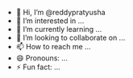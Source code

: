- 👋 Hi, I’m @reddypratyusha
- 👀 I’m interested in ...
- 🌱 I’m currently learning ...
- 💞️ I’m looking to collaborate on ...
- 📫 How to reach me ...
- 😄 Pronouns: ...
- ⚡ Fun fact: ...

<!---
reddypratyusha/reddypratyusha is a ✨ special ✨ repository because its `README.md` (this file) appears on your GitHub profile.
You can click the Preview link to take a look at your changes.
--->
